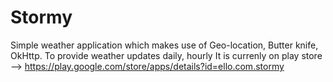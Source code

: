 # Stormy
Simple weather application which makes use of Geo-location, Butter knife, OkHttp. To provide weather updates daily, hourly
It is currenly on play store --> https://play.google.com/store/apps/details?id=ello.com.stormy
